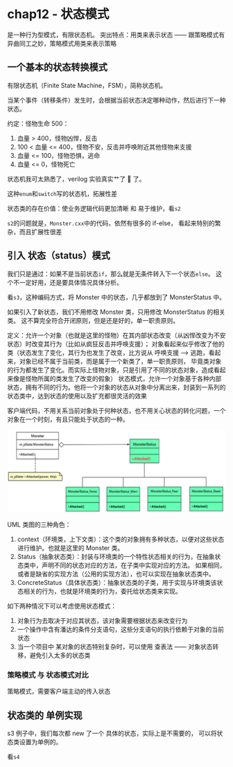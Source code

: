 # chap12 - 状态模式

是一种行为型模式，有限状态机。
突出特点：用类来表示状态 —— 跟策略模式有 异曲同工之妙，策略模式用类来表示策略

## 一个基本的状态转换模式

有限状态机（Finite State Machine，FSM），简称状态机。

当某个事件（转移条件）发生时，会根据当前状态决定哪种动作，然后进行下一种状态。

约定：怪物生命 500：

1. 血量 > 400，怪物凶悍，反击
2. 100 < 血量 <= 400，怪物不安，反击并呼唤附近其他怪物来支援
3. 血量 <= 100，怪物恐惧，逃命
4. 血量 <= 0，怪物死亡

状态机我可太熟悉了，verilog 实验真实艹了 🥚 了。

这种`enum`和`switch`写的状态机，拓展性差

状态类的存在价值：使业务逻辑代码更加清晰 和 易于维护，看`s2`

`s2`的问题就是，`Monster.cxx`中的代码，依然有很多的 if-else，
看起来特别的繁杂，而且扩展性很差

## 引入 状态（status）模式

我们只是通过：如果不是当前状态`if`，那么就是无条件转入下一个状态`else`。
这个不一定好用，还是要具体情况具体分析。

看`s3`，这种编码方式，将 Monster 中的状态，几乎都放到了 MonsterStatus 中。

如果引入了新状态，我们不用修改 Monster 类，只用修改 MonsterStatus 的相关类。
这不算完全符合开闭原则，但是还是好的，单一职责原则。

定义：允许一个对象（也就是这里的怪物）在其内部状态改变（从凶悍改变为不安状态）时改变其行为（比如从疯狂反击并呼唤支援）；
对象看起来似乎修改了他的类（状态发生了变化，其行为也发生了改变，比方说从 呼唤支援 --> 逃跑，看起来，对象已经不属于当前类，而是属于一个新类了，单一职责原则，
毕竟类对象的行为都发生了变化。而实际上怪物对象，只是引用了不同的状态对象，造成看起来像是怪物所属的类发生了改变的假象）
状态模式，允许一个对象基于各种内部状态，拥有不同的行为。他将一个对象的状态从对象中分离出来，封装到一系列的状态类中，达到状态的使用以及扩充都很灵活的效果

客户端代码，不用关系当前对象处于何种状态，也不用关心状态的转化问题，一个对象在一个时刻，有且只能处于状态的一种。

![uml](image/uml.png)

UML 类图的三种角色：

1. context（环境类，上下文类）：这个类的对象拥有多种状态，以便对这些状态进行维护。也就是这里的 Monster 类。
2. Status（抽象状态类）：封装与环境类的一个特性状态相关的行为，在抽象状态类中，声明不同的状态对应的方法，在子类中实现对应的方法。
   如果相同，或者是缺省的实现方法（公用的实现方法），也可以实现在抽象状态类中。
3. ConcreteStatus（具体状态类）：抽象状态类的子类，用于实现与环境类该状态相关的行为，也就是环境类的行为，委托给状态类来实现。

如下两种情况下可以考虑使用状态模式：

1. 对象行为去取决于对应其状态，该对象需要根据状态来改变行为
2. 一个操作中含有潘达的条件分支语句，这些分支语句的执行依赖于对象的当前状态
3. 当一个项目中 某对象的状态特别复杂时，可以使用 查表法 —— 对象状态转移，避免引入太多的状态类

### 策略模式 与 状态模式对比

策略模式，需要客户端主动的传入状态

## 状态类的 单例实现

s3 例子中，我们每次都 new 了一个 具体的状态，实际上是不需要的，
可以将状态类设置为单例的。

看`s4`
